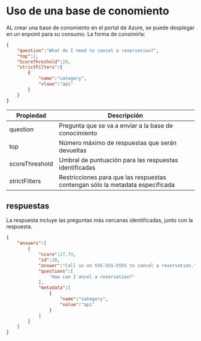 # Uso de una base de conomiento

AL crear una base de conomiento en el portal de Azure, se puede desplegar en un enpoint para su consumo. La forma de consimirla: 

```json
{
    "question":"What do I need to cancel a reservation?",
    "top":2,
    "ScoreThreshold":20,
    "strictFilters":{
        {
            "name":"category",
            "vlaue":"api"
        }
    }
}
```
| Propiedad | Descripción |
|-----------|-------------|
| question | Pregunta que se va a enviar a la base de conocimiento |
| top | Número máximo de respuestas que serán devueltas |
| scoreThreshold | Umbral de puntuación para las respuestas identificadas |
| strictFilters | Restricciones para que las respuestas contengan sólo la metadata especificada |

## respuestas
La respuesta incluye las preguntas más cercanas identificadas, junto con la respuesta.

```json
{
    "answers":[
        {
            "score":27.74,
            "id":20,
            "answer":"Call us on 555-555-5555 to cancel a reservation.",
            "questions":[
                "How can I ancel a reservation?"
            ],
            "metadata":[
                {
                    "name":"category",
                    "value":"api"
                }
            ]
        }
    ]
}
```
